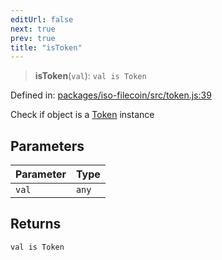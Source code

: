 ```yaml
---
editUrl: false
next: true
prev: true
title: "isToken"
---
```


> **isToken**(`val`): `val is Token`

Defined in: [packages/iso-filecoin/src/token.js:39](https://github.com/hugomrdias/filecoin/blob/main/packages/iso-filecoin/src/token.js#L39)

Check if object is a [Token](/api/iso-filecoin/token/classes/token/) instance

## Parameters

| Parameter | Type |
| ------ | ------ |
| `val` | `any` |

## Returns

`val is Token`
